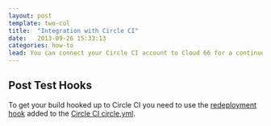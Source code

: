 ```yaml
---
layout: post
template: two-col
title:  "Integration with Circle CI"
date:   2013-09-26 15:33:13
categories: how-to
lead: You can connect your Circle CI account to Cloud 66 for a continuous deployment of all green tests.
---
```




## Post Test Hooks
To get your build hooked up to Circle CI you need to use the [redeployment hook](/stack-features/redeployment-hook.html) added to the [Circle CI circle.yml](https://circleci.com/docs/configuration).

